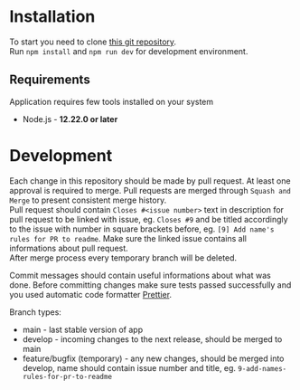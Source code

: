 # Installation

To start you need to clone [this git repository](https://github.com/CodersCrew/coderscrew-website).  
Run `npm install` and `npm run dev` for development environment.

## Requirements

Application requires few tools installed on your system

- Node.js - **12.22.0 or later**

# Development

Each change in this repository should be made by pull request. At least one approval is required to merge. Pull requests are merged through `Squash and Merge` to present consistent merge history.  
Pull request should contain `Closes #<issue number>` text in description for pull request to be linked with issue, eg. `Closes #9` and be titled accordingly to the issue with number in square brackets before, eg. `[9] Add name's rules for PR to readme`. Make sure the linked issue contains all informations about pull request.  
After merge process every temporary branch will be deleted.

Commit messages should contain useful informations about what was done. Before committing changes make sure tests passed successfully and you used automatic code formatter [Prettier](https://prettier.io/).

Branch types:

- main - last stable version of app
- develop - incoming changes to the next release, should be merged to main
- feature/bugfix (temporary) - any new changes, should be merged into develop, name should contain issue number and title, eg. `9-add-names-rules-for-pr-to-readme`
